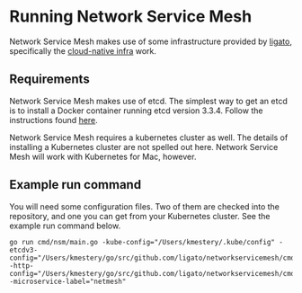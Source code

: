 Running Network Service Mesh
============================

Network Service Mesh makes use of some infrastructure provided by [ligato][1],
specifically the [cloud-native infra][2] work.

Requirements
------------
Network Service Mesh makes use of etcd. The simplest way to get an etcd is to
install a Docker container running etcd version 3.3.4. Follow the instructions
found [here][3].

Network Service Mesh requires a kubernetes cluster as well. The details of
installing a Kubernetes cluster are not spelled out here. Network Service Mesh
will work with Kubernetes for Mac, however.

Example run command
-------------------
You will need some configuration files. Two of them are checked into the
repository, and one you can get from your Kubernetes cluster. See the example
run command below.

```
go run cmd/nsm/main.go -kube-config="/Users/kmestery/.kube/config" -etcdv3-config="/Users/kmestery/go/src/github.com/ligato/networkservicemesh/cmd/nsm/etcdv3.conf" -http-config="/Users/kmestery/go/src/github.com/ligato/networkservicemesh/cmd/nsm/http.conf" -microservice-label="netmesh"
```

[1]: http://ligato.io
[2]: https://github.com/ligato/cn-infra
[3]: https://github.com/coreos/etcd/releases/
